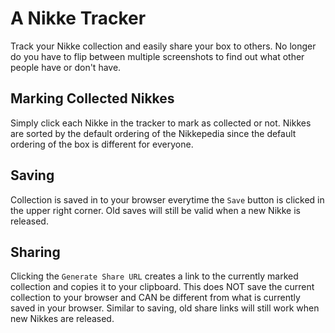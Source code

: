 # A Nikke Tracker
Track your Nikke collection and easily share your box to others. No longer do you have to flip between multiple screenshots to find out what other people have or don't have.
## Marking Collected Nikkes
Simply click each Nikke in the tracker to mark as collected or not. Nikkes are sorted by the default ordering of the Nikkepedia since the default ordering of the box is different for everyone.
## Saving
Collection is saved in to your browser everytime the `Save` button is clicked in the upper right corner. Old saves will still be valid when a new Nikke is released.
## Sharing
Clicking the `Generate Share URL` creates a link to the currently marked collection and copies it to your clipboard. This does NOT save the current collection to your browser and CAN be different from what is currently saved in your browser. Similar to saving, old share links will still work when new Nikkes are released.